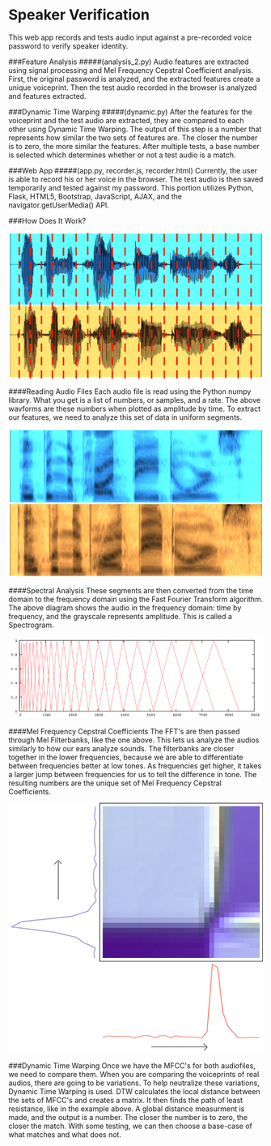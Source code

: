 Speaker Verification
=======

This web app records and tests audio input against a pre-recorded voice password to verify speaker identity.

###Feature Analysis
#####(analysis_2.py)
Audio features are extracted using signal processing and Mel Frequency Cepstral Coefficient analysis. First, the original password is analyzed, and the extracted features create a unique voiceprint. Then the test audio recorded in the browser is analyzed and features extracted.

###Dynamic Time Warping
#####(dynamic.py)
After the features for the voiceprint and the test audio are extracted, they are compared to each other using Dynamic Time Warping. The output of this step is a number that represents how similar the two sets of features are. The closer the number is to zero, the more similar the features. After multiple tests, a base number is selected which determines whether or not a test audio is a match.

###Web App
#####(app.py, recorder.js, recorder.html)
Currently, the user is able to record his or her voice in the browser. The test audio is then saved temporarily and tested against my password. This portion utilizes Python, Flask, HTML5, Bootstrap, JavaScript, AJAX, and the navigator.getUserMedia() API.

###How Does It Work?

![Alt text](screenshots/waveforms.jpg "Audio Wavs")

####Reading Audio Files
Each audio file is read using the Python numpy library. What you get is a list of numbers, or samples, and a rate. The above wavforms are these numbers when plotted as amplitude by time. To extract our features, we need to analyze this set of data in uniform segments.

![Alt text](screenshots/spectrograms.jpg "Spectral Analysis")

####Spectral Analysis
These segments are then converted from the time domain to the frequency domain using the Fast Fourier Transform algorithm. The above diagram shows the audio in the frequency domain: time by frequency, and the grayscale represents amplitude. This is called a Spectrogram.

![Alt text](screenshots/filterbank.png "Mel Filters")

####Mel Frequency Cepstral Coefficients
The FFT's are then passed through Mel Filterbanks, like the one above. This lets us analyze the audios similarly to how our ears analyze sounds. The filterbanks are closer together in the lower frequencies, because we are able to differentiate between frequencies better at low tones. As frequencies get higher, it takes a larger jump between frequencies for us to tell the difference in tone. The resulting numbers are the unique set of Mel Frequency Cepstral Coefficients.

![Alt text](screenshots/dtw.png "Dynamic Time Warping")

###Dynamic Time Warping
Once we have the MFCC's for both audiofiles, we need to compare them. When you are comparing the voiceprints of real audios, there are going to be variations. To help neutralize these variations, Dynamic Time Warping is used. DTW calculates the local distance between the sets of MFCC's and creates a matrix. It then finds the path of least resistance, like in the example above. A global distance measurment is made, and the output is a number. The closer the number is to zero, the closer the match. With some testing, we can then choose a base-case of what matches and what does not.

